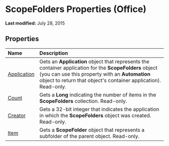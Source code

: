 
# ScopeFolders Properties (Office)

 **Last modified:** July 28, 2015


## Properties



|**Name**|**Description**|
|:-----|:-----|
| [Application](7dc9464e-1572-5fdb-cde5-1ffc185917b9.md)|Gets an  **Application** object that represents the container application for the **ScopeFolders** object (you can use this property with an **Automation** object to return that object's container application). Read-only.|
| [Count](df040089-dac4-0cd5-eff0-0aa0f050decf.md)|Gets a  **Long** indicating the number of items in the **ScopeFolders** collection. Read-only.|
| [Creator](892e3619-b74e-8323-6ab2-8ac7cf4b3317.md)|Gets a 32-bit integer that indicates the application in which the  **ScopeFolders** object was created. Read-only.|
| [Item](9f165ff6-831b-d3bd-dadd-98cfc641ce87.md)|Gets a  **ScopeFolder** object that represents a subfolder of the parent object. Read-only.|
